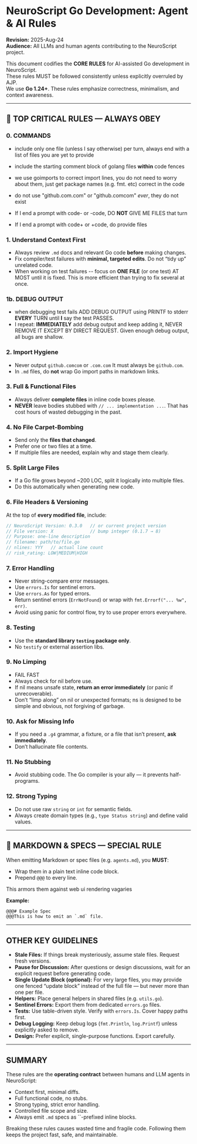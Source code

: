 # NeuroScript Go Development: Agent & AI Rules
**Revision:** 2025-Aug-24  
**Audience:** All LLMs and human agents contributing to the NeuroScript project.  

This document codifies the **CORE RULES** for AI-assisted Go development in NeuroScript.  
These rules MUST be followed consistently unless explicitly overruled by AJP.  
We use **Go 1.24+**. These rules emphasize correctness, minimalism, and context awareness.

---
## 🔴 TOP CRITICAL RULES — ALWAYS OBEY

### 0. COMMANDS


- include only one file (unless I say otherwise) per turn, always end with a list of files you are yet to provide
- include the starting comment block of golang files **within** code fences
- we use goimports to correct import lines, you do not need to worry about them, just get package names (e.g. fmt. etc) correct in the code
- do not use "github.com.com" or "github.comcom" *ever*, they do not exist


- If I end a prompt with code- or -code, DO **NOT** GIVE ME FILES that turn
- If I end a prompt with code+ or +code, do provide files


### 1. Understand Context First
- Always review `.md` docs and relevant Go code **before** making changes.  
- Fix compiler/test failures with **minimal, targeted edits**. Do not “tidy up” unrelated code.
- When working on test failures -- focus on **ONE FILE** (or one test) AT MOST until it is fixed. This is more efficient than trying to fix several at once.

### 1b. DEBUG OUTPUT
- when debugging test fails ADD DEBUG OUTPUT using PRINTF to stderr **EVERY** TURN until **I** say the test PASSES.
- I repeat: **IMMEDIATELY** add debug output and keep adding it, NEVER REMOVE IT EXCEPT BY DIRECT REQUEST. Given enough debug output, all bugs are shallow.

### 2. Import Hygiene
- Never output `github.comcom` or `.com.com` It must always be `github.com`.  
- In `.md` files, do **not** wrap Go import paths in markdown links.

### 3. Full & Functional Files
- Always deliver **complete files** in inline code boxes please. 
- **NEVER** leave bodies stubbed with `// ... implementation ...`. That has cost hours of wasted debugging in the past.  

### 4. No File Carpet-Bombing
- Send only the **files that changed**.  
- Prefer one or two files at a time.  
- If multiple files are needed, explain why and stage them clearly.  

### 5. Split Large Files
- If a Go file grows beyond ~200 LOC, split it logically into multiple files.  
- Do this automatically when generating new code.  

### 6. File Headers & Versioning
At the top of **every modified file**, include:
```go
// NeuroScript Version: 0.3.0   // or current project version
// File version: X              // bump integer (0.1.7 → 8)
// Purpose: one-line description
// filename: path/to/file.go
// nlines: YYY   // actual line count
// risk_rating: LOW|MEDIUM|HIGH
```

### 7. Error Handling
- Never string-compare error messages.  
- Use `errors.Is` for sentinel errors.  
- Use `errors.As` for typed errors.  
- Return sentinel errors (`ErrNotFound`) or wrap with `fmt.Errorf("... %w", err)`.  
- Avoid using panic for control flow, try to use proper errors everywhere.

### 8. Testing
- Use the **standard library `testing` package only**.  
- No `testify` or external assertion libs.  

### 9. No Limping
- FAIL FAST
- Always check for nil before use.  
- If nil means unsafe state, **return an error immediately** (or panic if unrecoverable).  
- Don’t “limp along” on nil or unexpected formats; ns is designed to be simple and obvious, not forgiving of garbage.

### 10. Ask for Missing Info
- If you need a `.g4` grammar, a fixture, or a file that isn’t present, **ask immediately**.  
- Don’t hallucinate file contents.  

### 11. No Stubbing
- Avoid stubbing code. The Go compiler is your ally — it prevents half-programs.  

### 12. Strong Typing
- Do not use raw `string` or `int` for semantic fields.  
- Always create domain types (e.g., `type Status string`) and define valid values.  

---
## 📑 MARKDOWN & SPECS — SPECIAL RULE

When emitting Markdown or spec files (e.g. `agents.md`), you **MUST**:
- Wrap them in a plain text inline code block.  
- Prepend `@@@` to every line.  

This armors them against web ui rendering vagaries

**Example:**
```txt
@@@# Example Spec
@@@This is how to emit an `.md` file.
```

---
## OTHER KEY GUIDELINES

- **Stale Files:** If things break mysteriously, assume stale files. Request fresh versions.  
- **Pause for Discussion:** After questions or design discussions, wait for an explicit request before generating code.  
- **Single Update Block (optional):** For very large files, you may provide one fenced “update block” instead of the full file — but never more than one per file.  
- **Helpers:** Place general helpers in shared files (e.g. `utils.go`).  
- **Sentinel Errors:** Export them from dedicated `errors.go` files.  
- **Tests:** Use table-driven style. Verify with `errors.Is`. Cover happy paths first.  
- **Debug Logging:** Keep debug logs (`fmt.Println`, `log.Printf`) unless explicitly asked to remove.  
- **Design:** Prefer explicit, single-purpose functions. Export carefully.  

---
## SUMMARY

These rules are the **operating contract** between humans and LLM agents in NeuroScript:  
- Context first, minimal diffs.  
- Full functional code, no stubs.  
- Strong typing, strict error handling.  
- Controlled file scope and size.  
- Always emit `.md` specs as ``-prefixed inline blocks.  

Breaking these rules causes wasted time and fragile code. Following them keeps the project fast,
safe, and maintainable.